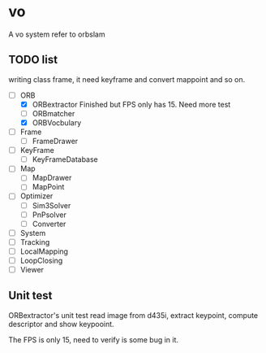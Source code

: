 # vo
A vo system refer to orbslam

## TODO list
writing class frame, it need keyframe and convert mappoint and so on.
- [ ] ORB
  - [x] ORBextractor Finished but FPS only has 15. Need more test
  - [ ] ORBmatcher
  - [x] ORBVocbulary
- [ ] Frame
  - [ ] FrameDrawer
- [ ] KeyFrame
  - [ ] KeyFrameDatabase
- [ ] Map
  - [ ] MapDrawer
  - [ ] MapPoint
- [ ] Optimizer
  - [ ] Sim3Solver
  - [ ] PnPsolver
  - [ ] Converter
- [ ] System
- [ ] Tracking
- [ ] LocalMapping
- [ ] LoopClosing
- [ ] Viewer

## Unit test
ORBextractor's unit test read image from d435i, extract keypoint, compute descriptor and show keypooint.

The FPS is only 15, need to verify is some bug in it.